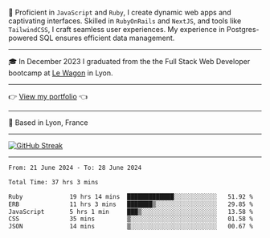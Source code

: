 📖 Proficient in `JavaScript` and `Ruby`, I create dynamic web apps and captivating interfaces. Skilled in `RubyOnRails` and `NextJS`, and tools like `TailwindCSS`, I craft seamless user experiences. My experience in Postgres-powered SQL ensures efficient data management.

***

🎓 In December 2023 I graduated from the the Full Stack Web Developer bootcamp at [Le Wagon](https://www.lewagon.com/) in Lyon.

***

👉 <a href="https://www.davidlau.dev/" target="_blank">View my portfolio</a> 👈

***

📍 Based in Lyon, France

***

[![GitHub Streak](https://streak-stats.demolab.com?user=kaimunlau&theme=github-dark&hide_border=true)](https://git.io/streak-stats)

***

<!--START_SECTION:waka-->

```txt
From: 21 June 2024 - To: 28 June 2024

Total Time: 37 hrs 3 mins

Ruby             19 hrs 14 mins  █████████████░░░░░░░░░░░░   51.92 %
ERB              11 hrs 3 mins   ███████▒░░░░░░░░░░░░░░░░░   29.85 %
JavaScript       5 hrs 1 min     ███▒░░░░░░░░░░░░░░░░░░░░░   13.58 %
CSS              35 mins         ▒░░░░░░░░░░░░░░░░░░░░░░░░   01.58 %
JSON             14 mins         ▒░░░░░░░░░░░░░░░░░░░░░░░░   00.67 %
```

<!--END_SECTION:waka-->
